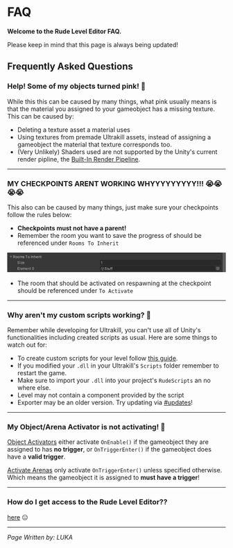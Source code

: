 # FAQ

**Welcome to the Rude Level Editor FAQ.**

Please keep in mind that this page is always being updated!

## Frequently Asked Questions

### Help! Some of my objects turned pink! 👾
While this this can be caused by many things, what pink usually means is that the material you assigned to your gameobject has a missing texture.
This can be caused by:
- Deleting a texture asset a material uses
- Using textures from premade Ultrakill assets, instead of assigning a gameobject the material that texture corresponds too. 
- (Very Unlikely) Shaders used are not supported by the Unity's current render pipline, the [Built-In Render Pipeline](https://docs.unity3d.com/2019.4/Documentation/Manual/built-in-render-pipeline.html).

---

### MY CHECKPOINTS ARENT WORKING WHYYYYYYYYY!!! 😭😭😭😭
This also can be caused by many things, just make sure your checkpoints follow the rules below:
- **Checkpoints must not have a parent!**
- Remember the room you want to save the progress of should be referenced under `Rooms To Inherit`

![checkpoint component](assets/checkpoint-rooms-to-inherit.png)
- The room that should be activated on respawning at the checkpoint should be referenced under `To Activate`

---

### Why aren't my custom scripts working? 💾
Remember while developing for Ultrakill, you can't use all of Unity's functionalities including created scripts as usual.
Here are some things to watch out for:
- To create custom scripts for your level follow [this guide](/Tutorials/Advanced/Custom%20Scripting.md).
- If you modified your `.dll` in your Ultrakill's `Scripts` folder remember to restart the game.
- Make sure to import your `.dll` into your project's `RudeScripts` an no where else.
- Level may not contain a component provided by the script
- Exporter may be an older version. Try updating via [#updates](https://discord.com/channels/1121799211101458572/1124763099535261786)! 

---

### My Object/Arena Activator is not activating! 📲
[Object Activators](/Components/Object%20Activator.md) either activate `OnEnable()` if the gameobject they are assigned to has **no trigger**, or `OnTriggerEnter()` if the gameobject does have a **valid trigger**.

[Activate Arenas](/Components/Activate%20Arena.md) only activate `OnTriggerEnter()` unless specified otherwise. Which means the gameobject it is assigned to **must have a trigger**!

---

### How do I get access to the Rude Level Editor??

[here](https://www.youtube.com/watch?v=dQw4w9WgXcQ&ab_channel=RickAstley "Rude Download (Official)") :expressionless:

---
*Page Written by: LUKA*
